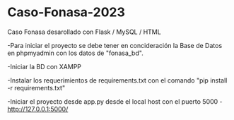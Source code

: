 # Caso-Fonasa-2023

Caso Fonasa desarollado con Flask / MySQL / HTML

-Para iniciar el proyecto se debe tener en concideración la Base de Datos en phpmyadmin con los datos de "fonasa_bd".

-Iniciar la BD con XAMPP

-Instalar los requerimientos de requirements.txt con el comando "pip install -r requirements.txt"

-Iniciar el proyecto desde app.py desde el local host con el puerto 5000 - http://127.0.0.1:5000/
